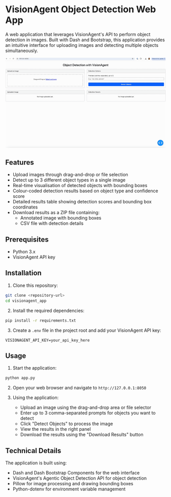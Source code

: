 # VisionAgent Object Detection Web App

A web application that leverages VisionAgent's API to perform object detection in images. Built with Dash and Bootstrap, this application provides an intuitive interface for uploading images and detecting multiple objects simultaneously.

![VisionAgent Demo](assets/visionagentdemo.gif)

## Features

- Upload images through drag-and-drop or file selection
- Detect up to 3 different object types in a single image
- Real-time visualisation of detected objects with bounding boxes
- Colour-coded detection results based on object type and confidence score
- Detailed results table showing detection scores and bounding box coordinates
- Download results as a ZIP file containing:
  - Annotated image with bounding boxes
  - CSV file with detection details

## Prerequisites

- Python 3.x
- VisionAgent API key

## Installation

1. Clone this repository:
```bash
git clone <repository-url>
cd visionagent_app
```

2. Install the required dependencies:
```bash
pip install -r requirements.txt
```

3. Create a `.env` file in the project root and add your VisionAgent API key:
```
VISIONAGENT_API_KEY=your_api_key_here
```

## Usage

1. Start the application:
```bash
python app.py
```

2. Open your web browser and navigate to `http://127.0.0.1:8050`

3. Using the application:
   - Upload an image using the drag-and-drop area or file selector
   - Enter up to 3 comma-separated prompts for objects you want to detect
   - Click "Detect Objects" to process the image
   - View the results in the right panel
   - Download the results using the "Download Results" button

## Technical Details

The application is built using:
- Dash and Dash Bootstrap Components for the web interface
- VisionAgent's Agentic Object Detection API for object detection
- Pillow for image processing and drawing bounding boxes
- Python-dotenv for environment variable management
